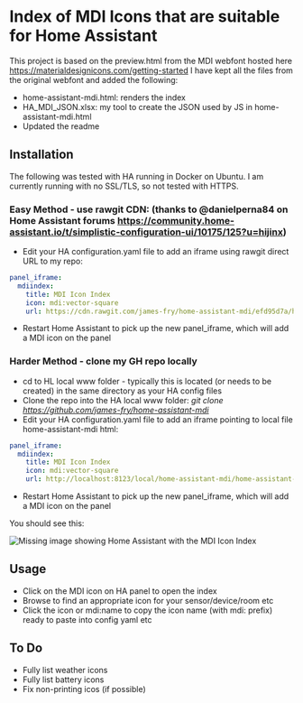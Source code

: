 # Index of MDI Icons that are suitable for Home Assistant

This project is based on the preview.html from the MDI webfont hosted here https://materialdesignicons.com/getting-started
I have kept all the files from the original webfont and added the following:

- home-assistant-mdi.html: renders the index
- HA_MDI_JSON.xlsx: my tool to create the JSON used by JS in home-assistant-mdi.html
- Updated the readme

## Installation
The following was tested with HA running in Docker on Ubuntu.
I am currently running with no SSL/TLS, so not tested with HTTPS.

### Easy Method - use rawgit CDN: (thanks to @danielperna84 on Home Assistant forums https://community.home-assistant.io/t/simplistic-configuration-ui/10175/125?u=hijinx)
- Edit your HA configuration.yaml file to add an iframe using rawgit direct URL to my repo:
```yaml
panel_iframe:
  mdiindex:
    title: MDI Icon Index
    icon: mdi:vector-square
    url: https://cdn.rawgit.com/james-fry/home-assistant-mdi/efd95d7a/home-assistant-mdi.html
```
- Restart Home Assistant to pick up the new panel_iframe, which will add a MDI icon on the panel

### Harder Method - clone my GH repo locally
- cd to HL local www folder - typically this is located (or needs to be created) in the same directory as your HA config files
- Clone the repo into the HA local www folder: *git clone https://github.com/james-fry/home-assistant-mdi*
- Edit your HA configuration.yaml file to add an iframe pointing to local file home-assistant-mdi html:
```yaml
panel_iframe:
  mdiindex:
    title: MDI Icon Index
    icon: mdi:vector-square
    url: http://localhost:8123/local/home-assistant-mdi/home-assistant-mdi.html
```
- Restart Home Assistant to pick up the new panel_iframe, which will add a MDI icon on the panel

You should see this:

![Missing image showing Home Assistant with the MDI Icon Index](https://github.com/james-fry/home-assistant-mdi/raw/master/images/ha_mdi.png "Home Assistant with the MDI Icon Index")

## Usage

- Click on the MDI icon on HA panel to open the index
- Browse to find an appropriate icon for your sensor/device/room etc
- Click the icon or mdi:name to copy the icon name (with mdi: prefix) ready to paste into config yaml etc

## To Do

- Fully list weather icons
- Fully list battery icons
- Fix non-printing icos (if possible)
